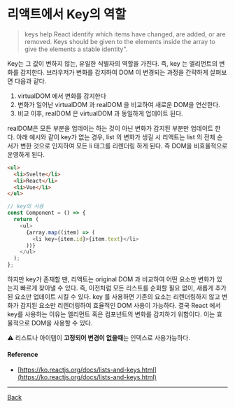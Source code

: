 # 리액트에서 Key의 역할

> keys help React identify which items have changed, are added, or are removed. Keys should be given to the elements inside the array to give the elements a stable identity".

Key는 그 값이 변하지 않는, 유일한 식별자의 역할을 가진다. 즉, key 는 엘리먼트의 변화를 감지한다. 브라우저가 변화를 감지하여 DOM 이 변경되는 과정을 간략하게 살펴보면 다음과 같다.

1. virtualDOM 에서 변화를 감지한다
2. 변화가 일어난 virtualDOM 과 realDOM 을 비교하여 새로운 DOM을 연산한다.
3. 비교 이후, realDOM 은 virtualDOM 과 동일하게 업데이트 된다.

realDOM은 모든 부분을 업데이는 하는 것이 아닌 변화가 감지된 부분만 업데이트 한다. 아래 예시와 같이 key가 없는 경우, list 의 변화가 생길 시 리액트는 list 의 전체 순서가 변한 것으로 인지하여 모든 li 태그를 리렌더링 하게 된다. 즉 DOM을 비효율적으로 운영하게 된다.

```html
<ul>
  <li>Svelte</li>
  <li>React</li>
  <li>Vue</li>
</ul>
```

```javascript
// key의 사용
const Component = () => {
  return (
    <ul>
      {array.map((item) => (
        <li key={item.id}>{item.text}</li>
      ))}
    </ul>
  );
};
```

하지만 key가 존재할 땐, 리액트는 original DOM 과 비교하여 어떤 요소만 변화가 있는지 빠르게 찾아낼 수 있다. 즉, 이전처럼 모든 리스트를 순회할 필요 없이, 새롭게 추가된 요소만 업데이트 시킬 수 있다. key 를 사용하면 기존의 요소는 리렌더링하지 않고 변화가 감지된 요소만 리렌더링하여 효율적인 DOM 사용이 가능하다. 결국 React 에서 key를 사용하는 이유는 엘리먼트 혹은 컴포넌트의 변화를 감지하기 위함이다. 이는 효율적으로 DOM을 사용할 수 있다.

⚠ 리스트나 아이템이 **고정되어 변경이 없을때**는 인덱스로 사용가능하다.

#### Reference

- [https://ko.reactjs.org/docs/lists-and-keys.html](https://ko.reactjs.org/docs/lists-and-keys.html)

---

[Back](../README.md)
